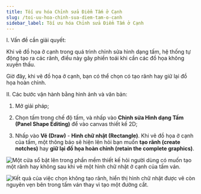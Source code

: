 ```yaml
---
title: Tối ưu hóa Chỉnh sửa Điểm Tấm ở Cạnh
slug: /toi-uu-hoa-chinh-sua-diem-tam-o-canh
sidebar_label: Tối ưu hóa Chỉnh sửa Điểm Tấm ở Cạnh
---
```


I. Vấn đề cần giải quyết:

Khi vẽ đồ họa ở cạnh trong quá trình chỉnh sửa hình dạng tấm, hệ thống tự động tạo ra các rãnh, điều này gây phiền toái khi cần các đồ họa không xuyên thấu.

Giờ đây, khi vẽ đồ họa ở cạnh, bạn có thể chọn có tạo rãnh hay giữ lại đồ họa hoàn chỉnh.

II. Các bước vận hành bằng hình ảnh và văn bản:

1. Mở giải pháp;

2. Chọn tấm trong chế độ tấm, và nhấp vào **Chỉnh sửa Hình dạng Tấm (Panel Shape Editing)** để vào canvas thiết kế 2D;

3. Nhấp vào **Vẽ (Draw)** - **Hình chữ nhật (Rectangle)**. Khi vẽ đồ họa ở cạnh của tấm, một thông báo sẽ hiện lên hỏi bạn muốn **tạo rãnh (create notches)** hay **giữ lại đồ họa hoàn chỉnh (retain the complete graphics)**.

![Một cửa sổ bật lên trong phần mềm thiết kế hỏi người dùng có muốn tạo một rãnh hay không sau khi vẽ một hình chữ nhật ở cạnh của tấm ván.](https://storage.googleapis.com/jegavn_kb/images/d100e07f-38b9-4228-b506-a6a13dcf1d5d.png)

![Kết quả của việc chọn không tạo rãnh, hiển thị hình chữ nhật được vẽ còn nguyên vẹn bên trong tấm ván thay vì tạo một đường cắt.](https://storage.googleapis.com/jegavn_kb/images/9501ff95-ed42-492b-8e07-acb4a4b7e999.png)